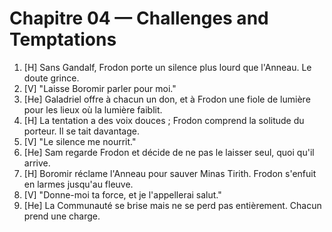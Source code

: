 # Chapitre 04 — Challenges and Temptations

1. [H] Sans Gandalf, Frodon porte un silence plus lourd que l'Anneau. Le doute grince.
2. [V] "Laisse Boromir parler pour moi."
3. [He] Galadriel offre à chacun un don, et à Frodon une fiole de lumière pour les lieux où la lumière faiblit.
4. [H] La tentation a des voix douces ; Frodon comprend la solitude du porteur. Il se tait davantage.
5. [V] "Le silence me nourrit."
6. [He] Sam regarde Frodon et décide de ne pas le laisser seul, quoi qu'il arrive.
7. [H] Boromir réclame l'Anneau pour sauver Minas Tirith. Frodon s'enfuit en larmes jusqu'au fleuve.
8. [V] "Donne-moi ta force, et je l'appellerai salut."
9. [He] La Communauté se brise mais ne se perd pas entièrement. Chacun prend une charge.
